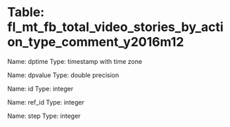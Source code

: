 Table: fl_mt_fb_total_video_stories_by_action_type_comment_y2016m12
===================================================================

Name: dptime
Type: timestamp with time zone

Name: dpvalue
Type: double precision

Name: id
Type: integer

Name: ref_id
Type: integer

Name: step
Type: integer

